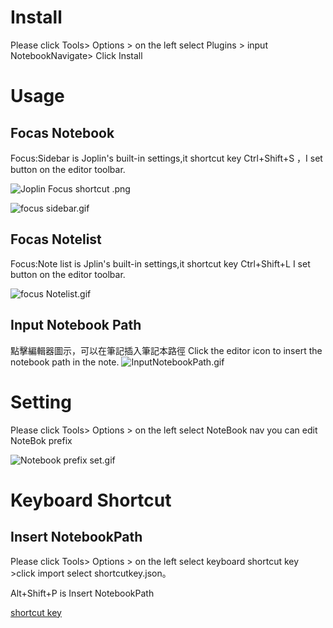 
# Install
Please click Tools> Options > on the left select Plugins > input NotebookNavigate> Click Install
# Usage
## Focas Notebook
Focus:Sidebar is Joplin's built-in settings,it shortcut key Ctrl+Shift+S ，I set button on the editor toolbar.


![Joplin Focus shortcut .png](:/4ea2e249d6254332a64c90a61edd549a)


![focus sidebar.gif](:/441211b52c044f2aaea9b60be7ff4810)



## Focas Notelist
Focus:Note list  is Jplin's built-in settings,it shortcut key Ctrl+Shift+L
I set button on the editor toolbar.

![focus Notelist.gif](:/c08f36d9ca0d4cb9b369b6818aa5a2ce)

## Input Notebook Path
點擊編輯器圖示，可以在筆記插入筆記本路徑
Click the editor icon to insert the notebook path in the note.
![InputNotebookPath.gif](:/0e1c7bd9a85b4330bd76209b8b5354c1)
# Setting
Please click Tools> Options >  on the left select NoteBook nav
you can edit NoteBok prefix


![Notebook prefix set.gif](:/f72aba99be6541f7888c4245277cb039)


# Keyboard Shortcut
## Insert NotebookPath
Please click Tools> Options >  on the left select keyboard shortcut key  >click import select shortcutkey.json。

Alt+Shift+P is Insert NotebookPath

[shortcut key](file:///home/joe/notebooks-navigate/src)

